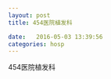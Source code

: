 ```yaml
--- 
layout: post 
title: 454医院植发科

date:   2016-05-03 13:39:56 
categories: hosp 
--- 
```

   
454医院植发科
